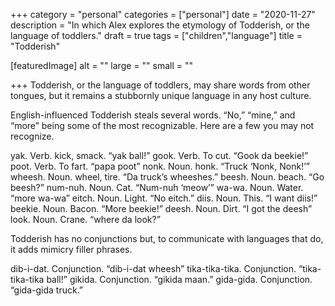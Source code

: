 +++
category = "personal"
categories = ["personal"]
date = "2020-11-27"
description = "In which Alex explores the etymology of Todderish, or the language of toddlers."
draft = true
tags = ["children","language"]
title = "Todderish"

[featuredImage]
  alt = ""
  large = ""
  small = ""

+++
Todderish, or the language of toddlers, may share words from other tongues, but it remains a stubbornly unique language in any host culture.

English-influenced Todderish steals several words. “No,” “mine,” and “more” being some of the most recognizable. Here are a few you may not recognize.

yak. Verb. kick, smack. “yak ball!”
gook. Verb. To cut. “Gook da beekie!”
poot. Verb. To fart. “papa poot”
nonk. Noun. honk. “Truck ‘Nonk, Nonk!’”
wheesh. Noun. wheel, tire. “Da truck’s wheeshes.”
beesh. Noun. beach. “Go beesh?”
num-nuh. Noun. Cat. “Num-nuh ‘meow’”
wa-wa. Noun. Water. “more wa-wa”
eitch. Noun. Light. “No eitch.”
diis. Noun. This. “I want diis!”
beekie. Noun. Bacon. “More beekie!”
deesh. Noun. Dirt. “I got the deesh”
look. Noun. Crane. “where da look?”

Todderish has no conjunctions but, to communicate with languages that do, it adds mimicry filler phrases.

dib-i-dat. Conjunction. “dib-i-dat wheesh”
tika-tika-tika. Conjunction. “tika-tika-tika ball!”
gikida. Conjunction. “gikida maan.”
gida-gida. Conjunction. “gida-gida truck.”
